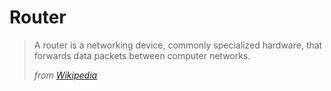 Router
=======
> A router is a networking device, commonly specialized hardware, that forwards
> data packets between computer networks.
>
><cite>from <a href="http://en.wikipedia.org/wiki/Router_(computing)">Wikipedia</a></cite>
